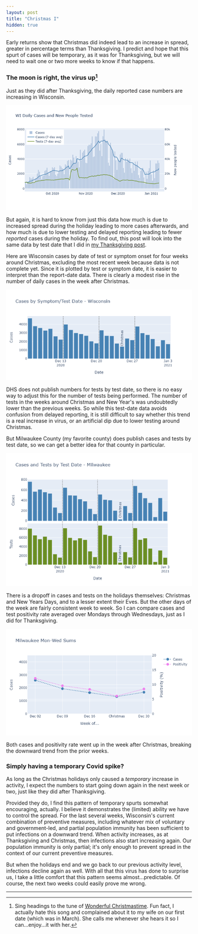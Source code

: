 ```yaml
---
layout: post
title: "Christmas I"
hidden: true
---
```


Early returns show that Christmas did indeed lead to an increase in spread, greater in percentage terms than Thanksgiving. I predict and hope that this spurt of cases will be temporary, as it was for Thanksgiving, but we will need to wait one or two more weeks to know if that happens.

### The moon is right, the virus up[^McCartney]
Just as they did after Thanksgiving, the daily reported case numbers are increasing in Wisconsin.

![Wisconsin reported cases](../assets/Cases-Tests-WI_2021-01-09.png)

But again, it is hard to know from just this data how much is due to increased spread during the holiday leading to more cases afterwards, and how much is due to lower testing and delayed reporting leading to fewer *reported* cases during the holiday. To find out, this post will look into the same data by test date that I did in [my Thanksgiving post](2020-12-21-thanksgiving.md).

Here are Wisconsin cases by date of test or symptom onset for four weeks around Christmas, excluding the most recent week because data is not complete yet. Since it is plotted by test or symptom date, it is easier to interpret than the report-date data. There is clearly a modest rise in the number of daily cases in the week after Christmas.

![Wisconsin cases by test date](../assets/Christmas-WI.png)

DHS does not publish numbers for tests by test date, so there is no easy way to adjust this for the number of tests being performed. The number of tests in the weeks around Christmas and New Year's was undoubtedly lower than the previous weeks. So while this test-date data avoids confusion from delayed reporting, it is still difficult to say whether this trend is a real increase in virus, or an artificial dip due to lower testing around Christmas.

But Milwaukee County (my favorite county) does publish cases and tests by test date, so we can get a better idea for that county in particular.

![Milwaukee cases and tests](../assets/Christmas-Milwaukee.png)

There is a dropoff in cases and tests on the holidays themselves: Christmas and New Years Days, and to a lesser extent their Eves. But the other days of the week are fairly consistent week to week. So I can compare cases and test positivity rate averaged over Mondays through Wednesdays, just as I did for Thanksgiving.

![Cases/Positivity Mon-Wed](../assets/Christmas-MonWed-Milwaukee.png)

Both cases and positivity rate went up in the week after Christmas, breaking the downward trend from the prior weeks. 

### Simply having a temporary Covid spike?
As long as the Christmas holidays only caused a *temporary* increase in activity, I expect the numbers to start going down again in the next week or two, just like they did after Thanksgiving.

Provided they do, I find this pattern of temporary spurts somewhat encouraging, actually. I believe it demonstrates the (limited) ability we have to control the spread. For the last several weeks, Wisconsin's current combination of preventive measures, including whatever mix of voluntary and government-led, and partial population immunity has been sufficient to put infections on a downward trend. When activity increases, as at Thanksgiving and Christmas, then infections also start increasing again. Our population immunity is only partial; it's only enough to prevent spread in the context of our current preventive measures.

But when the holidays end and we go back to our previous activity level, infections decline again as well. With all that this virus has done to surprise us, I take a little comfort that this pattern seems almost...predictable. Of course, the next two weeks could easily prove me wrong.

---
[^McCartney]: Sing headings to the tune of [Wonderful Christmastime](https://www.youtube.com/watch?v=-IHP9Acxa54). Fun fact, I actually hate this song and complained about it to my wife on our first date (which was in March). She calls me whenever she hears it so I can...enjoy...it with her.





